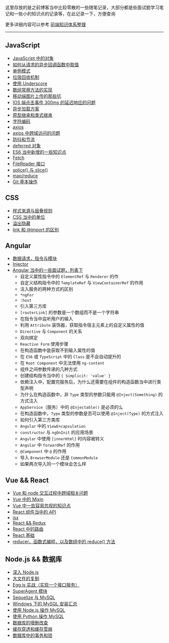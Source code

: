 


这里存放的是之前博客当中比较零散的一些随笔记录，大部分都是些面试题学习笔记和一些小的知识点的记录等，在此记录一下，方便查询

更多详细内容可以参考 [前端知识体系整理](https://heptaluan.github.io/target/)

----


## JavaScript

* [JavaScript 中的对象](./backups/对象.md)
* [如何从请求的异步回调函数中取值](./backups/如何从请求的异步回调函数中取值.md)
* [单例模式](./backups/单例模式.md)
* [垃圾回收机制](./backups/垃圾回收机制.md)
* [使用 Underscore](./backups/underscore.md)
* [数组常用方法的实现](./backups/数组常用方法的实现.md)
* [移动端图片上传的那些坑](./backups/移动端图片上传的那些坑.md)
* [IOS 端点击事件 300ms 的延迟响应的问题](./backups/移动端延迟响应的问题.md)
* [异步加载方案](./backups/异步加载方案.md)
* [原型继承和类式继承](./backups/原型继承和类式继承.md)
* [字符编码](./backups/字符编码.md)
* [axios](./backups/axios.md)
* [axios 中跨域访问的问题](./backups/跨域访问相关问题.md)
* [防抖和节流](./backups/防抖和节流.md)
* [deferred 对象](./backups/deferred.md)
* [ES6 当中新增的一些知识点](./backups/es6.md)
* [Fetch](./backups/fetch.md)
* [FileReader 接口](./backups/fileReader.md)
* [splice() 与 slice()](./backups/splice.md)
* [map/reduce](./backups/map.md)
* [Git 基本操作](./backups/git.md)



## CSS

* [样式来源与层叠规则](./backups/样式来源与层叠规则.md)
* [CSS 当中的单位](./backups/单位.md)
* [溢出隐藏](./backups/溢出隐藏.md)
* [link 和 @import 的区别](./backups/link.md)



## Angular

* [数据请求，指令与模块](./angular/数据请求.md)
* [Injector](./angular/Injector.md)
* [Angular 当中的一些面试题，列表下](./angular/面试.md)
  * 自定义属性指令中的 `ElementRef` 与 `Renderer` 的作
  * 自定义结构指令中的 `TemplateRef` 与 `ViewContainerRef` 的作用
  * 注入服务的两种方式的区别
  * `*ngFor`
  * `:host`
  * 引入第三方库
  * `[routerLink]` 的参数是一个数组而不是一个字符串
  * 在指令当中监听用户的输入
  * 利用 `Attribute` 装饰器，获取指令宿主元素上的自定义属性的值
  * `Directive` 与 `Component` 的关系
  * 双向绑定
  * `Reactive Form` 使用步骤
  * 在构造函数中是获取不到输入属性的值
  * 在 `ES6` 或 `TypeScript` 中的 `Class` 是不会自动提升的
  * 在 `Root Component` 中无法使用 `ng-content`
  * 组件之间参数传递的几种方式
  * 创建结构指令当中的 `{ $implicit: 'value' }`
  * 依赖注入中，配置完服务后，为什么还需要在组件的构造函数当中进行类型声明
  * 为什么在构造函数中，非 `Type` 类型的参数只能用 `@Inject(Something)` 的方式注入
  * `AppService`（服务）中的 `@Injectable()` 是必须的么
  * 在构造函数中，`Type` 类型的参数是否可以使用 `@Inject(Type)` 的方式注入
  * 如何引入第三方类库
  * `Angular` 中的 `ViewEncapsulation`
  * `constructor` 与 `ngOnInit` 的应用场景
  * `Angular` 中使用 `[innerHtml]` 时内容被转义
  * `Angular` 中 `forwardRef` 的作用
  * `@Component` 中 `@` 的作用
  * 导入 `BrowserModule` 还是 `CommonModule`
  * 如果两次导入同一个模块会怎么样




## Vue && React

* [Vue 和 node 交互过程中跨域相关问题](./backups/跨域相关问题.md)
* [Vue 中的 Mixin](./backups/mixin.md)
* [Vue 中一些容易忽视的知识点](./backups/容易忽视的知识点.md)
* [React 组件当中的 API](./backups/api.md)
* [jsx](./backups/jsx.md)
* [React && Redux](./backups/redux.md)
* [React 中的路由](./backups/路由.md)
* [React 基础](./backups/react.md)
* [reducer、函数式编程，以及数组中的 reduce() 方法](./backups/reducer.md)




## Node.js && 数据库

* [深入 Node.js](./backups/nodejs.md)
* [大文件的复制](./backups/大文件的复制.md)
* [Egg.js 实战（实现一个接口服务）](./backups/egg.md)
* [SuperAgent 模块](./backups/superAgent.md)
* [Sequelize 与 MySQL](./backups/sequelize.md)
* [Windows 下的 MySQL 安装汇总](./backups/安装.md)
* [使用 Node.js 操作 MySQL](./backups/操作数据库.md)
* [使用 Python 操作 MySQL](./backups/操作数据库02.md)
* [数据库的增删改查](./backups/数据库的增删改查.md)
* [缓存穿透和缓存雪崩](./backups/缓存穿透和缓存雪崩.md)
* [数据库中的事务和锁](./backups/数据库中的事务和锁.md)

